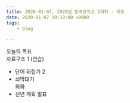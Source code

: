 ```yaml
---
title: 2020-01-07, 2020년 동계모각코 2회차 - 목표
date: 2020-01-07 19:10:00 +0900
tags:
    - blog

---
```


오늘의 목표  
자료구조 1 (연습)  
- 단어 뒤집기 2  
- 쇠막대기   
회화
- 신년 계획 발표  
